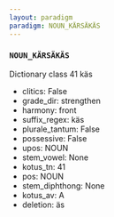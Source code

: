 ```yaml
---
layout: paradigm
paradigm: NOUN_KÄRSÄKÄS
---
```

### ` NOUN_KÄRSÄKÄS `

Dictionary class 41 käs
* clitics: False
* grade_dir: strengthen
* harmony: front
* suffix_regex: käs
* plurale_tantum: False
* possessive: False
* upos: NOUN
* stem_vowel: None
* kotus_tn: 41
* pos: NOUN
* stem_diphthong: None
* kotus_av: A
* deletion: äs
